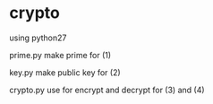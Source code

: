 # crypto

using python27

prime.py
	make prime for (1)

key.py
	make public key for (2)

crypto.py
	use for encrypt and decrypt for (3) and (4)